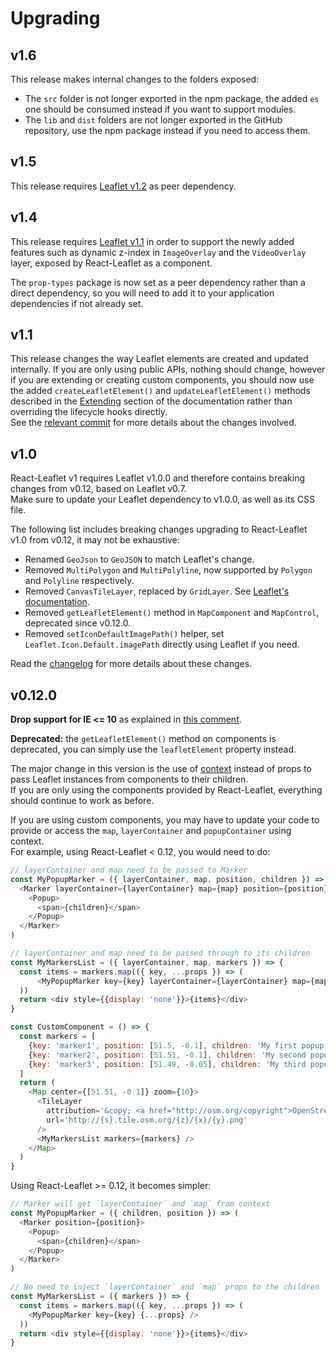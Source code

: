# Upgrading

## v1.6

This release makes internal changes to the folders exposed:

- The `src` folder is not longer exported in the npm package, the added `es` one should be consumed instead if you want to support modules.
- The `lib` and  `dist` folders are not longer exported in the GitHub repository, use the npm package instead if you need to access them.

## v1.5

This release requires [Leaflet v1.2](http://leafletjs.com/2017/08/08/leaflet-1.2.0.html) as peer dependency.

## v1.4

This release requires [Leaflet v1.1](http://leafletjs.com/2017/06/27/leaflet-1.1.0.html) in order to support the newly added features such as dynamic z-index in `ImageOverlay` and the `VideoOverlay` layer, exposed by React-Leaflet as a component.

The `prop-types` package is now set as a peer dependency rather than a direct dependency, so you will need to add it to your application dependencies if not already set.

## v1.1

This release changes the way Leaflet elements are created and updated internally. If you are only using public APIs, nothing should change, however if you are extending or creating custom components, you should now use the added `createLeafletElement()` and `updateLeafletElement()` methods described in the [Extending](https://github.com/PaulLeCam/react-leaflet/blob/master/docs/Extending.md#extending) section of the documentation rather than overriding the lifecycle hooks directly.  
See the [relevant commit](https://github.com/PaulLeCam/react-leaflet/commit/b42026f9dc93be45f0b8ffc6638a9d3824751091) for more details about the changes involved.

## v1.0

React-Leaflet v1 requires Leaflet v1.0.0 and therefore contains breaking changes from v0.12, based on Leaflet v0.7.  
Make sure to update your Leaflet dependency to v1.0.0, as well as its CSS file.

The following list includes breaking changes upgrading to React-Leaflet v1.0 from v0.12, it may not be exhaustive:

- Renamed `GeoJson` to `GeoJSON` to match Leaflet's change.
- Removed `MultiPolygon` and `MultiPolyline`, now supported by `Polygon` and `Polyline` respectively.
- Removed `CanvasTileLayer`, replaced by `GridLayer`. See [Leaflet's documentation](http://leafletjs.com/reference-1.0.0.html#gridlayer).
- Removed `getLeafletElement()` method in `MapComponent` and `MapControl`, deprecated since v0.12.0.
- Removed `setIconDefaultImagePath()` helper, set `Leaflet.Icon.Default.imagePath` directly using Leaflet if you need.

Read the [changelog](CHANGELOG.md) for more details about these changes.

## v0.12.0

**Drop support for IE <= 10** as explained in [this comment](https://github.com/PaulLeCam/react-leaflet/issues/215#issuecomment-243996907).

**Deprecated:** the `getLeafletElement()` method on components is deprecated, you can simply use the `leafletElement` property instead.

The major change in this version is the use of [context](https://facebook.github.io/react/docs/context.html) instead of props to pass Leaflet instances from components to their children.  
If you are only using the components provided by React-Leaflet, everything should continue to work as before.

If you are using custom components, you may have to update your code to provide or access the `map`, `layerContainer` and `popupContainer` using context.  
For example, using React-Leaflet < 0.12, you would need to do:

```js
// layerContainer and map need to be passed to Marker
const MyPopupMarker = ({ layerContainer, map, position, children }) => (
  <Marker layerContainer={layerContainer} map={map} position={position}>
    <Popup>
      <span>{children}</span>
    </Popup>
  </Marker>
)

// layerContainer and map need to be passed through to its children
const MyMarkersList = ({ layerContainer, map, markers }) => {
  const items = markers.map(({ key, ...props }) => (
      <MyPopupMarker key={key} layerContainer={layerContainer} map={map} {...props} />
  ))
  return <div style={{display: 'none'}}>{items}</div>
}

const CustomComponent = () => {
  const markers = [
    {key: 'marker1', position: [51.5, -0.1], children: 'My first popup'},
    {key: 'marker2', position: [51.51, -0.1], children: 'My second popup'},
    {key: 'marker3', position: [51.49, -0.05], children: 'My third popup'},
  ]
  return (
    <Map center={[51.51, -0.1]} zoom={10}>
      <TileLayer
        attribution='&copy; <a href="http://osm.org/copyright">OpenStreetMap</a> contributors'
        url='http://{s}.tile.osm.org/{z}/{x}/{y}.png'
      />
      <MyMarkersList markers={markers} />
    </Map>
  )
}
```

Using React-Leaflet >= 0.12, it becomes simpler:

```js
// Marker will get `layerContainer` and `map` from context
const MyPopupMarker = ({ children, position }) => (
  <Marker position={position}>
    <Popup>
      <span>{children}</span>
    </Popup>
  </Marker>
)

// No need to inject `layerContainer` and `map` props to the children
const MyMarkersList = ({ markers }) => {
  const items = markers.map(({ key, ...props }) => (
    <MyPopupMarker key={key} {...props} />
  ))
  return <div style={{display: 'none'}}>{items}</div>
}
```
